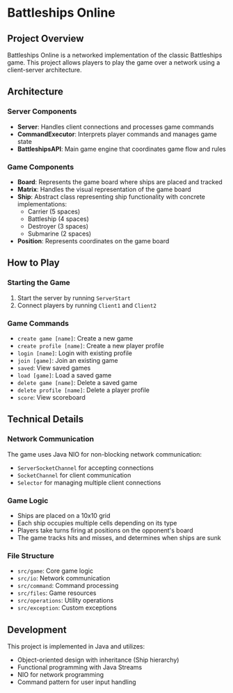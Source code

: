 # Battleships Online

## Project Overview
Battleships Online is a networked implementation of the classic Battleships game. This project allows players to play the game over a network using a client-server architecture.

## Architecture

### Server Components
- **Server**: Handles client connections and processes game commands
- **CommandExecutor**: Interprets player commands and manages game state
- **BattleshipsAPI**: Main game engine that coordinates game flow and rules

### Game Components
- **Board**: Represents the game board where ships are placed and tracked
- **Matrix**: Handles the visual representation of the game board
- **Ship**: Abstract class representing ship functionality with concrete implementations:
  - Carrier (5 spaces)
  - Battleship (4 spaces)
  - Destroyer (3 spaces)
  - Submarine (2 spaces)
- **Position**: Represents coordinates on the game board

## How to Play

### Starting the Game
1. Start the server by running `ServerStart`
2. Connect players by running `Client1` and `Client2`

### Game Commands
- `create game [name]`: Create a new game
- `create profile [name]`: Create a new player profile
- `login [name]`: Login with existing profile
- `join [game]`: Join an existing game
- `saved`: View saved games
- `load [game]`: Load a saved game
- `delete game [name]`: Delete a saved game
- `delete profile [name]`: Delete a player profile
- `score`: View scoreboard

## Technical Details

### Network Communication
The game uses Java NIO for non-blocking network communication:
- `ServerSocketChannel` for accepting connections
- `SocketChannel` for client communication
- `Selector` for managing multiple client connections

### Game Logic
- Ships are placed on a 10x10 grid
- Each ship occupies multiple cells depending on its type
- Players take turns firing at positions on the opponent's board
- The game tracks hits and misses, and determines when ships are sunk

### File Structure
- `src/game`: Core game logic
- `src/io`: Network communication
- `src/command`: Command processing
- `src/files`: Game resources
- `src/operations`: Utility operations
- `src/exception`: Custom exceptions

## Development
This project is implemented in Java and utilizes:
- Object-oriented design with inheritance (Ship hierarchy)
- Functional programming with Java Streams
- NIO for network programming
- Command pattern for user input handling
